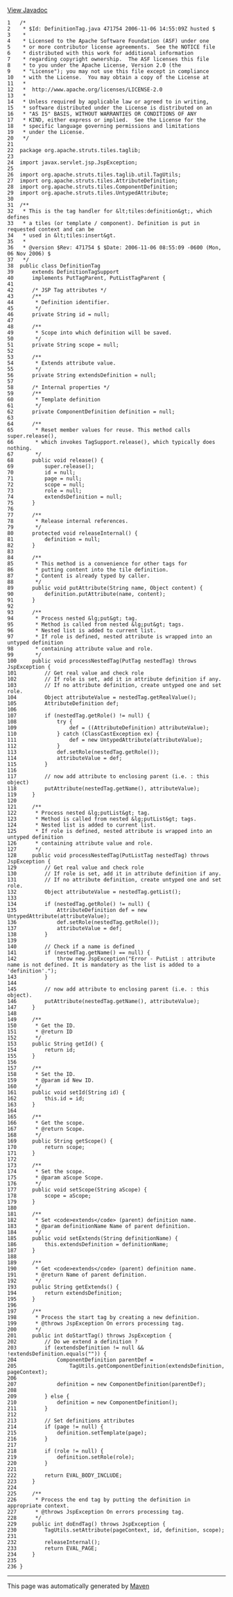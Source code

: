[View Javadoc](../../../../../../apidocs/org/apache/struts/tiles/taglib/DefinitionTag.html.md)


    1   /*
    2    * $Id: DefinitionTag.java 471754 2006-11-06 14:55:09Z husted $
    3    *
    4    * Licensed to the Apache Software Foundation (ASF) under one
    5    * or more contributor license agreements.  See the NOTICE file
    6    * distributed with this work for additional information
    7    * regarding copyright ownership.  The ASF licenses this file
    8    * to you under the Apache License, Version 2.0 (the
    9    * "License"); you may not use this file except in compliance
    10   * with the License.  You may obtain a copy of the License at
    11   *
    12   *  http://www.apache.org/licenses/LICENSE-2.0
    13   *
    14   * Unless required by applicable law or agreed to in writing,
    15   * software distributed under the License is distributed on an
    16   * "AS IS" BASIS, WITHOUT WARRANTIES OR CONDITIONS OF ANY
    17   * KIND, either express or implied.  See the License for the
    18   * specific language governing permissions and limitations
    19   * under the License.
    20   */
    21  
    22  package org.apache.struts.tiles.taglib;
    23  
    24  import javax.servlet.jsp.JspException;
    25  
    26  import org.apache.struts.tiles.taglib.util.TagUtils;
    27  import org.apache.struts.tiles.AttributeDefinition;
    28  import org.apache.struts.tiles.ComponentDefinition;
    29  import org.apache.struts.tiles.UntypedAttribute;
    30  
    31  /**
    32   * This is the tag handler for &lt;tiles:definition&gt;, which defines
    33   * a tiles (or template / component). Definition is put in requested context and can be
    34   * used in &lt;tiles:insert&gt.
    35   *
    36   * @version $Rev: 471754 $ $Date: 2006-11-06 08:55:09 -0600 (Mon, 06 Nov 2006) $
    37   */
    38  public class DefinitionTag
    39      extends DefinitionTagSupport
    40      implements PutTagParent, PutListTagParent {
    41  
    42      /* JSP Tag attributes */
    43      /**
    44       * Definition identifier.
    45       */
    46      private String id = null;
    47  
    48      /**
    49       * Scope into which definition will be saved.
    50       */
    51      private String scope = null;
    52  
    53      /**
    54       * Extends attribute value.
    55       */
    56      private String extendsDefinition = null;
    57  
    58      /* Internal properties */
    59      /**
    60       * Template definition
    61       */
    62      private ComponentDefinition definition = null;
    63  
    64      /**
    65       * Reset member values for reuse. This method calls super.release(),
    66       * which invokes TagSupport.release(), which typically does nothing.
    67       */
    68      public void release() {
    69          super.release();
    70          id = null;
    71          page = null;
    72          scope = null;
    73          role = null;
    74          extendsDefinition = null;
    75      }
    76  
    77      /**
    78       * Release internal references.
    79       */
    80      protected void releaseInternal() {
    81          definition = null;
    82      }
    83  
    84      /**
    85       * This method is a convenience for other tags for
    86       * putting content into the tile definition.
    87       * Content is already typed by caller.
    88       */
    89      public void putAttribute(String name, Object content) {
    90          definition.putAttribute(name, content);
    91      }
    92  
    93      /**
    94       * Process nested &lg;put&gt; tag.
    95       * Method is called from nested &lg;put&gt; tags.
    96       * Nested list is added to current list.
    97       * If role is defined, nested attribute is wrapped into an untyped definition
    98       * containing attribute value and role.
    99       */
    100     public void processNestedTag(PutTag nestedTag) throws JspException {
    101         // Get real value and check role
    102         // If role is set, add it in attribute definition if any.
    103         // If no attribute definition, create untyped one and set role.
    104         Object attributeValue = nestedTag.getRealValue();
    105         AttributeDefinition def;
    106 
    107         if (nestedTag.getRole() != null) {
    108             try {
    109                 def = ((AttributeDefinition) attributeValue);
    110             } catch (ClassCastException ex) {
    111                 def = new UntypedAttribute(attributeValue);
    112             }
    113             def.setRole(nestedTag.getRole());
    114             attributeValue = def;
    115         }
    116 
    117         // now add attribute to enclosing parent (i.e. : this object)
    118         putAttribute(nestedTag.getName(), attributeValue);
    119     }
    120 
    121     /**
    122      * Process nested &lg;putList&gt; tag.
    123      * Method is called from nested &lg;putList&gt; tags.
    124      * Nested list is added to current list.
    125      * If role is defined, nested attribute is wrapped into an untyped definition
    126      * containing attribute value and role.
    127      */
    128     public void processNestedTag(PutListTag nestedTag) throws JspException {
    129         // Get real value and check role
    130         // If role is set, add it in attribute definition if any.
    131         // If no attribute definition, create untyped one and set role.
    132         Object attributeValue = nestedTag.getList();
    133 
    134         if (nestedTag.getRole() != null) {
    135             AttributeDefinition def = new UntypedAttribute(attributeValue);
    136             def.setRole(nestedTag.getRole());
    137             attributeValue = def;
    138         }
    139 
    140         // Check if a name is defined
    141         if (nestedTag.getName() == null) {
    142             throw new JspException("Error - PutList : attribute name is not defined. It is mandatory as the list is added to a 'definition'.");
    143         }
    144 
    145         // now add attribute to enclosing parent (i.e. : this object).
    146         putAttribute(nestedTag.getName(), attributeValue);
    147     }
    148 
    149     /**
    150      * Get the ID.
    151      * @return ID
    152      */
    153     public String getId() {
    154         return id;
    155     }
    156 
    157     /**
    158      * Set the ID.
    159      * @param id New ID.
    160      */
    161     public void setId(String id) {
    162         this.id = id;
    163     }
    164 
    165     /**
    166      * Get the scope.
    167      * @return Scope.
    168      */
    169     public String getScope() {
    170         return scope;
    171     }
    172 
    173     /**
    174      * Set the scope.
    175      * @param aScope Scope.
    176      */
    177     public void setScope(String aScope) {
    178         scope = aScope;
    179     }
    180 
    181     /**
    182      * Set <code>extends</code> (parent) definition name.
    183      * @param definitionName Name of parent definition.
    184      */
    185     public void setExtends(String definitionName) {
    186         this.extendsDefinition = definitionName;
    187     }
    188 
    189     /**
    190      * Get <code>extends</code> (parent) definition name.
    191      * @return Name of parent definition.
    192      */
    193     public String getExtends() {
    194         return extendsDefinition;
    195     }
    196 
    197     /**
    198      * Process the start tag by creating a new definition.
    199      * @throws JspException On errors processing tag.
    200      */
    201     public int doStartTag() throws JspException {
    202         // Do we extend a definition ?
    203         if (extendsDefinition != null && !extendsDefinition.equals("")) {
    204             ComponentDefinition parentDef =
    205                 TagUtils.getComponentDefinition(extendsDefinition, pageContext);
    206 
    207             definition = new ComponentDefinition(parentDef);
    208 
    209         } else {
    210             definition = new ComponentDefinition();
    211         }
    212 
    213         // Set definitions attributes
    214         if (page != null) {
    215             definition.setTemplate(page);
    216         }
    217 
    218         if (role != null) {
    219             definition.setRole(role);
    220         }
    221 
    222         return EVAL_BODY_INCLUDE;
    223     }
    224 
    225     /**
    226      * Process the end tag by putting the definition in appropriate context.
    227      * @throws JspException On errors processing tag.
    228      */
    229     public int doEndTag() throws JspException {
    230         TagUtils.setAttribute(pageContext, id, definition, scope);
    231 
    232         releaseInternal();
    233         return EVAL_PAGE;
    234     }
    235 
    236 }

------------------------------------------------------------------------

This page was automatically generated by [Maven](http://maven.apache.org/)
